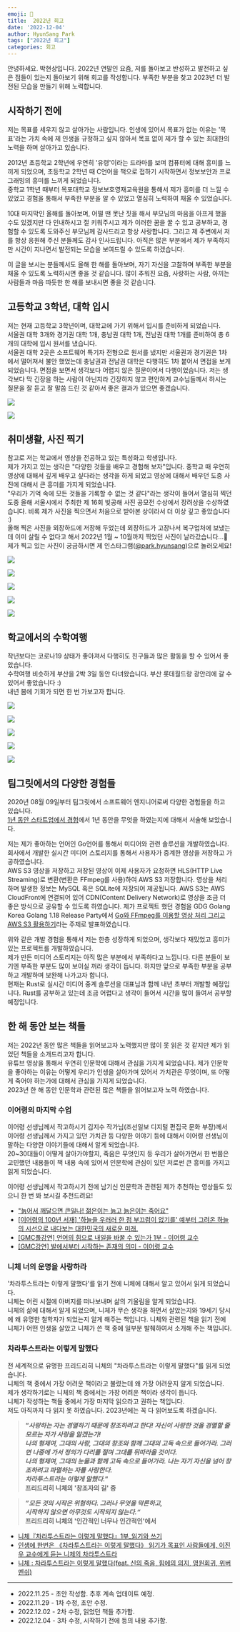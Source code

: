 ```yaml
---
emoji: 🌊
title:  2022년 회고
date: '2022-12-04'
author: HyunSang Park
tags: ["2022년 회고"]
categories: 회고
---
```

안녕하세요. 박현상입니다. 2022년 연말인 요즘, 저를 돌아보고 반성하고 발전하고 싶은 점들이 있는지 돌아보기 위해 회고를 작성합니다. 부족한 부분을 찾고 2023년 더 발전된 모습을 만들기 위해 노력합니다.

## 시작하기 전에
저는 목표를 세우지 않고 살아가는 사람입니다. 인생에 있어서 목표가 없는 이유는 '목표'라는 가치 속에 제 인생을 규정하고 싶지 않아서 목표 없이 제가 할 수 있는 최대한의 노력을 하며 살아가고 있습니다.  

2012년 초등학교 2학년에 우연히 '유령'이라는 드라마를 보며 컴퓨터에 대해 흥미를 느끼게 되었으며, 초등학교 2학년 때 C언어을 책으로 접하기 시작하면서  정보보안과 프로그래밍의 흥미를 느끼게 되었습니다.  
중학교 1학년 때부터 목포대학교 정보보호영재교육원을 통해서 제가 흥미를 더 느낄 수 있었고 경험을 통해서 부족한 부분을 알 수 있었고 열심히 노력하여 채울 수 있었습니다.  

10대 마지막인 올해를 돌아보며, 어떨 땐 못난 짓을 해서 부모님의 마음을 아프게 했을 수도 있겠지만 다 인내하시고 절 키워주시고 제가 이러한 꿈을 꿀 수 있고 공부하고, 경험할 수 있도록 도와주신 부모님께 감사드리고 항상 사랑합니다. 그리고 제 주변에서 저를 항상 응원해 주신 분들께도 감사 인사드립니다. 아직은 많은 부분에서 제가 부족하지만 시간이 지나면서 발전되는 모습을 보여드릴 수 있도록 하겠습니다.  

이 글을 보시는 분들께서도 올해 한 해를 돌아보며, 자기 자신을 고찰하며 부족한 부분을 채울 수 있도록 노력하시면 좋을 것 같습니다. 많이 추워진 요즘, 사랑하는 사람, 아끼는 사람들과 마음 따듯한 한 해를 보내시면 좋을 것 같습니다.  

## 고등학교 3학년, 대학 입시
저는 현재 고등학교 3학년이며, 대학교에 가기 위해서 입시를 준비하게 되었습니다.  
서울권 대학 3개와 경기권 대학 1개, 충남권 대학 1개, 전남권 대학 1개를 준비하여 총 6개의 대학에 입시 원서를 냈습니다.  
서울권 대학 2곳은 소프트웨어 특기자 전형으로 원서를 냈지만 서울권과 경기권은 1차에서 떨어져서 불안 했었는데 충남권과 전남권 대학은 다행히도 1차 붙어서 면접을 보게 되었습니다. 면접을 보면서 생각보다 어렵지 않은 질문이어서 다행이었습니다. 저는 생각보다 막 긴장을 하는 사람이 아닌지라 긴장하지 않고 편안하게 교수님들께서 하시는 질문을 잘 듣고 잘 말씀 드린 것 같아서 좋은 결과가 있으면 좋겠습니다.

![](./IMG_8833.jpeg)

![](./IMG_8914.JPG)

## 취미생활, 사진 찍기
참고로 저는 학교에서 영상을 전공하고 있는 특성화고 학생입니다.  
제가 가지고 있는 생각은 "다양한 것들을 배우고 경험해 보자"입니다. 중학교 때 우연히 영상에 대해서 깊게 배우고 싶다라는 생각을 하게 되었고 영상에 대해서 배우던 도중 사진에 대해서 큰 흥미를 가지게 되었습니다.  
"우리가 기억 속에 모든 것들을 기록할 수 없는 것 같다"라는 생각이 들어서 
열심히 찍던 도중 올해 서울시에서 주최한 제 16회 빛공해 사진 공모전 수상에서 장려상을 수상하였습니다. 비록 제가 사진을 찍으면서 처음으로 받아본 상이라서 더 이상 깊고 좋았습니다 :)  
올해 찍은 사진을 외장하드에 저장해 두었는데 외장하드가 고장나서 복구업처에 보냈는데 이미 살릴 수 없다고 해서 2022년 1월 ~ 10월까지 찍었던 사진이 날라갔습니다...🥲  
제가 찍고 있는 사진이 궁금하시면 제 인스타그램([@park.hyunsang](https://instagram.com/park.hyunsang))으로 놀러오세요! 

![](./IMG_7781.jpeg)

![](./IMG_7358.JPG)

![](./IMG_7359.JPG)

![](./2H6A0003.jpg)

![](./2H6A0002.jpg)

## 학교에서의 수학여행
작년보다는 코로나19 상태가 좋아져서 다행히도 친구들과 많은 활동을 할 수 있어서 좋았습니다.  
수학여행 비슷하게 부산을 2박 3일 동안 다녀왔습니다. 부산 롯데월드랑 광안리에 갈 수 있어서 좋았습니다 :)  
내년 봄에 기회가 되면 한 번 가보고자 합니다.

![](./IMG_7815.jpeg)

![](./2H6A8660.JPG)

![](./IMG_7817.jpeg)

![](./2H6A8724.JPG)

![](./IMG_7853.jpeg)

## 팀그릿에서의 다양한 경험들
2020년 08월 09일부터 팀그릿에서 소프트웨어 엔지니어로써 다양한 경험들을 하고 있습니다.  
[1년 동안 스타트업에서 경험](/1-year-of-startup-experience)에서 1년 동안을 무엇을 하였는지에 대해서 서술해 보았습니다.  

저는 제가 좋아하는 언어인 Go언어를 통해서 미디어와 관련 솔루션을 개발하였습니다.  
회사에서 개발한 실시간 미디어 스토리지를 통해서 사용자가 중계한 영상을 저장하고 가공하였습니다.  
AWS S3 영상을 저장하고 저장된 영상이 이제 사용자가 요청하면 HLS(HTTP Live Streaming)로 변환(변환은 FFmpeg를 사용)하여 AWS S3 저장합니다. 영상을 처리하며 발생한 정보는 MySQL 혹은 SQLite에 저장되어 제공됩니다. AWS S3는 AWS CloudFront에 연결되어 있어 CDN(Content Delivery Network)로 영상을 조금 더 좋은 방식으로 공유할 수 있도록 하였습니다. 제가 프로젝트 했던 경험을 GDG Golang Korea Golang 1.18 Release Party에서 [Go와 FFmpeg를 이용할 영상 처리 그리고 AWS S3 활용하기](https://youtu.be/W-VWcP_vnZ4)라는 주제로 발표하였습니다.  

위와 같은 개발 경험을 통해서 저는 한층 성장하게 되었으며, 생각보다 재밌었고 흥미가 있는 프로젝트를 개발하였습니다.  
제가 만든 미디어 스토리지는 아직 많은 부분에서 부족하다고 느낍니다. 다른 분들이 보기엔 부족한 부분도 많이 보이실 꺼라 생각이 듭니다. 하지만 앞으로 부족한 부분을 공부하고 개발하며 보완해 나가고자 합니다.  
현재는 Rust로 실시간 미디어 중계 솔루션을 대표님과 함께 내년 초부터 개발할 예정입니다. Rust를 공부하고 있는데 조금 어렵다고 생각이 들어서 시간을 많이 들여서 공부할 예정입니다.  

## 한 해 동안 보는 책들
저는 2022년 동안 많은 책들을 읽어보고자 노력했지만 많이 못 읽은 것 같지만 제가 읽었던 책들을 소개드리고자 합니다.  
유튜브 영상을 통해서 우연히 인문학에 대해서 관심을 가지게 되었습니다. 제가 인문학을 좋아하는 이유는 어떻게 우리가 인생을 살아가며 있어서 가치관은 무엇이며, 또 어떻게 죽어야 하는가에 대해서 관심을 가지게 되었습니다.  
2023년 한 해 동안 인문학과 관련된 많은 책들을 읽어보고자 노력 하였습니다.  

### 이어령의 마지막 수업
이어령 선생님께서 작고하시기 김지수 작가님(조선일보 디지털 편집국 문화 부장)께서 이어령 선생님께서 가지고 있던 가치관 등 다양한 이야기 등에 대해서 이어령 선생님이 말하는 다양한 이야기들에 대해서 알게 되었습니다.  
20~30대들이 어떻게 살아가야할지, 죽음은 무엇인지 등 우리가 살아가면서 한 번쯤은 고민했던 내용들이 책 내용 속에 있어서 인문학에 관심이 있던 저로썬 큰 흥미를 가지고 읽게 되었습니다.  

이어령 선생님께서 작고하시기 전에 남기신 인문학과 관련된 제가 추천하는 영상들도 있으니 한 번 봐 보시길 추천드려요!  

- ["늙어서 깨달으면 큰일나! 젊은이는 늙고 늙은이는 죽어요"](https://youtu.be/Q2BHEQpZAMs)
- [[이어령의 100년 서재] '하늘을 우러러 한 점 부끄럼이 없기를' 예부터 그려온 하늘의 시선으로 내다보는 대한민국의 새로운 미래.](https://youtu.be/OT4VGrLSUVE)
- [[GMC풀강연] 언어의 힘으로 내일을 바꿀 수 있는가 1부 - 이어령 교수](https://youtu.be/9LcPhl9wDsA)
- [[GMC강연] 발에서부터 시작하는 존재의 의미 - 이어령 교수](https://youtu.be/nnOfD8Gm1oU)

### 니체 너의 운명을 사랑하라
'차라투스트라는 이렇게 말했다'를 읽기 전에 니체에 대해서 알고 있어서 읽게 되었습니다.  
니체는 어린 시절에 아버지를 떠나보내며 삶의 기울림을 알게 되었습니다.  
니체의 삶에 대해서 알게 되었으며, 니체가 무슨 생각을 하면서 살았는지와 19세기 당시에 왜 유명한 철학자가 되었는지 알게 해주는 책입니다. 니체와 관련된 책을 읽기 전에 니체가 어떤 인생을 살았고 니체가 쓴 책 중에 일부분 발췌하여서 소개해 주는 책입니다.  

### 차라투스트라는 이렇게 말했다
전 세계적으로 유명한 프리드리히 니체의 "차라투스트라는 이렇게 말했다"를 읽게 되었습니다.  
니체의 책 중에서 가장 어려운 책이라고 불렸는데 왜 가장 어려운지 알게 되었습니다.  
제가 생각하기로는 니체의 책 중에서는 가장 어려운 책이라 생각이 듭니다.  
니체가 작성하는 책들 중에서 가장 마지막 읽으라고 권하는 책입니다.  
저도 아직까지 다 읽지 못 하였습니다. 2023년에는 꼭 다 읽어보도록 하겠습니다.  

> ***"사랑하는 자는 경멸하기 때문에 창조하려고 한다! 자신이 사랑한 것을 경멸할 줄 모르는 자가 사랑을 알겠는가!  
> 나의 형제여, 그대의 사랑, 그대의 창조와 함께 그대의 고독 속으로 들어가라. 그러면 나중에 가서 정의가 다리를 절며 그대를 뒤따라올 것이다.  
> 나의 형제여, 그대의 눈물과 함께 고독 속으로 들어가라. 나는 자기 자신을 넘어 창조하려고 파멸하는 자를 사랑한다.  
> 차라투스트라는 이렇게 말했다."***  
> **프리드리히 니체의 '창조자의 길' 중**

> ***”모든 것의 시작은 위험하다. 그러나 무엇을 막론하고,  
> 시작하지 않으면 아무것도 시작되지 않는다.“***  
> **프리드리히 니체의 '인간적인 너무나 인간적인'에서**  


- [니체『차라투스트라는 이렇게 말했다』1부_읽기와 쓰기](https://brunch.co.kr/@csm-93/126)
- [인생에 한번은 《차라투스트라는 이렇게 말했다》 읽기가 목표인 사람들에게, 이진우 교수에게 듣는 니체의 차라투스트라](https://youtu.be/NXdg2glcSXg)
- [니체 : 차라투스트라는 이렇게 말했다(feat. 신의 죽음, 힘에의 의지, 영원회귀, 위버멘쉬)](https://youtu.be/gV6SC0MH9U8)

---

- 2022.11.25 - 초안 작성함. 추후 계속 업데이트 예정.
- 2022.11.29 - 1차 수정, 초안 수정.
- 2022.12.02 - 2차 수정, 읽었던 책들 추가함.
- 2022.12.04 - 3차 수정, 시작하기 전에 등의 내용 추가함.

```toc

```